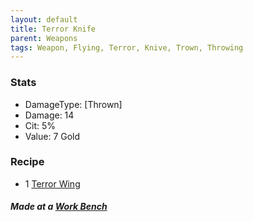 ```yaml
---
layout: default
title: Terror Knife
parent: Weapons
tags: Weapon, Flying, Terror, Knive, Trown, Throwing
---
```


### Stats
- DamageType: [Thrown]
- Damage: 14
- Cit: 5%
- Value: 7 Gold

### Recipe
- 1 [Terror Wing](https://ricklugtigheid.github.io/SupernovaMod/docs/items/materials/terror_wing)

##### Made at a [Work Bench](https://terraria.fandom.com/wiki/Work_Benches)
